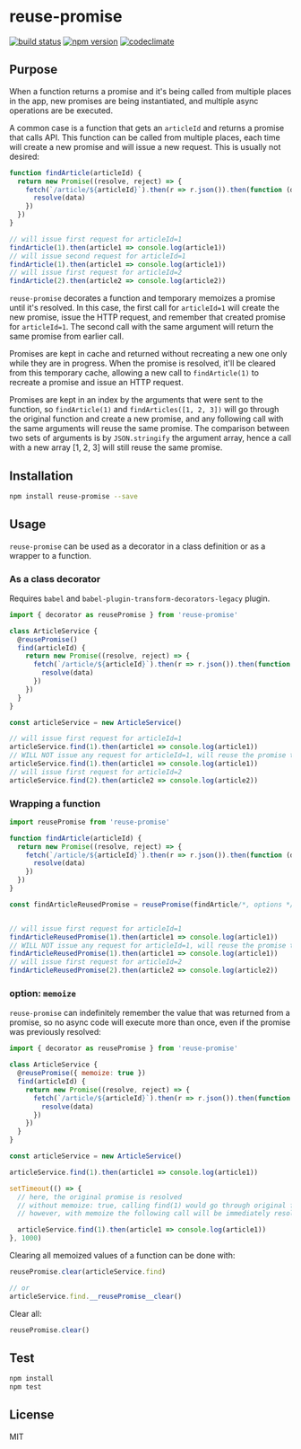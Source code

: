 # reuse-promise

[![build status](https://img.shields.io/travis/elado/reuse-promise/master.svg?style=flat-square)](https://travis-ci.org/elado/reuse-promise) [![npm version](https://img.shields.io/npm/v/reuse-promise.svg?style=flat-square)](https://www.npmjs.com/package/reuse-promise) [![codeclimate](https://img.shields.io/codeclimate/github/elado/reuse-promise.svg?style=flat-square)](https://codeclimate.com/github/elado/reuse-promise)

## Purpose

When a function returns a promise and it's being called from multiple places in the app, new promises are being instantiated, and multiple async operations are be executed.

A common case is a function that gets an `articleId` and returns a promise that calls API. This function can be called from multiple places, each time will create a new promise and will issue a new request. This is usually not desired:

```js
function findArticle(articleId) {
  return new Promise((resolve, reject) => {
    fetch(`/article/${articleId}`).then(r => r.json()).then(function (data) {
      resolve(data)
    })
  })
}

// will issue first request for articleId=1
findArticle(1).then(article1 => console.log(article1))
// will issue second request for articleId=1
findArticle(1).then(article1 => console.log(article1))
// will issue first request for articleId=2
findArticle(2).then(article2 => console.log(article2))
```

`reuse-promise` decorates a function and temporary memoizes a promise until it's resolved. In this case, the first call for `articleId=1` will create the new promise, issue the HTTP request, and remember that created promise for `articleId=1`. The second call with the same argument will return the same promise from earlier call.

Promises are kept in cache and returned without recreating a new one only while they are in progress. When the promise is resolved, it'll be cleared from this temporary cache, allowing a new call to `findArticle(1)` to recreate a promise and issue an HTTP request.

Promises are kept in an index by the arguments that were sent to the function, so `findArticle(1)` and `findArticles([1, 2, 3])` will go through the original function and create a new promise, and any following call with the same arguments will reuse the same promise. The comparison between two sets of arguments is by `JSON.stringify` the argument array, hence a call with a new array [1, 2, 3] will still reuse the same promise.

## Installation

```sh
npm install reuse-promise --save
```

## Usage

`reuse-promise` can be used as a decorator in a class definition or as a wrapper to a function.

### As a class decorator

Requires `babel` and `babel-plugin-transform-decorators-legacy` plugin.

```js
import { decorator as reusePromise } from 'reuse-promise'

class ArticleService {
  @reusePromise()
  find(articleId) {
    return new Promise((resolve, reject) => {
      fetch(`/article/${articleId}`).then(r => r.json()).then(function (data) {
        resolve(data)
      })
    })
  }
}

const articleService = new ArticleService()

// will issue first request for articleId=1
articleService.find(1).then(article1 => console.log(article1))
// WILL NOT issue any request for articleId=1, will reuse the promise that was created in previous call
articleService.find(1).then(article1 => console.log(article1))
// will issue first request for articleId=2
articleService.find(2).then(article2 => console.log(article2))
```

### Wrapping a function

```js
import reusePromise from 'reuse-promise'

function findArticle(articleId) {
  return new Promise((resolve, reject) => {
    fetch(`/article/${articleId}`).then(r => r.json()).then(function (data) {
      resolve(data)
    })
  })
}

const findArticleReusedPromise = reusePromise(findArticle/*, options */)


// will issue first request for articleId=1
findArticleReusedPromise(1).then(article1 => console.log(article1))
// WILL NOT issue any request for articleId=1, will reuse the promise that was created in previous call
findArticleReusedPromise(1).then(article1 => console.log(article1))
// will issue first request for articleId=2
findArticleReusedPromise(2).then(article2 => console.log(article2))
```

### option: `memoize`

`reuse-promise` can indefinitely remember the value that was returned from a promise, so no async code will execute more than once, even if the promise was previously resolved:

```js
import { decorator as reusePromise } from 'reuse-promise'

class ArticleService {
  @reusePromise({ memoize: true })
  find(articleId) {
    return new Promise((resolve, reject) => {
      fetch(`/article/${articleId}`).then(r => r.json()).then(function (data) {
        resolve(data)
      })
    })
  }
}

const articleService = new ArticleService()

articleService.find(1).then(article1 => console.log(article1))

setTimeout(() => {
  // here, the original promise is resolved
  // without memoize: true, calling find(1) would go through original function and create a promise
  // however, with memoize the following call will be immediately resolved with the value

  articleService.find(1).then(article1 => console.log(article1))
}, 1000)
```

Clearing all memoized values of a function can be done with:

```js
reusePromise.clear(articleService.find)

// or
articleService.find.__reusePromise__clear()
```

Clear all:

```js
reusePromise.clear()
```

## Test

```sh
npm install
npm test
```

## License

MIT
